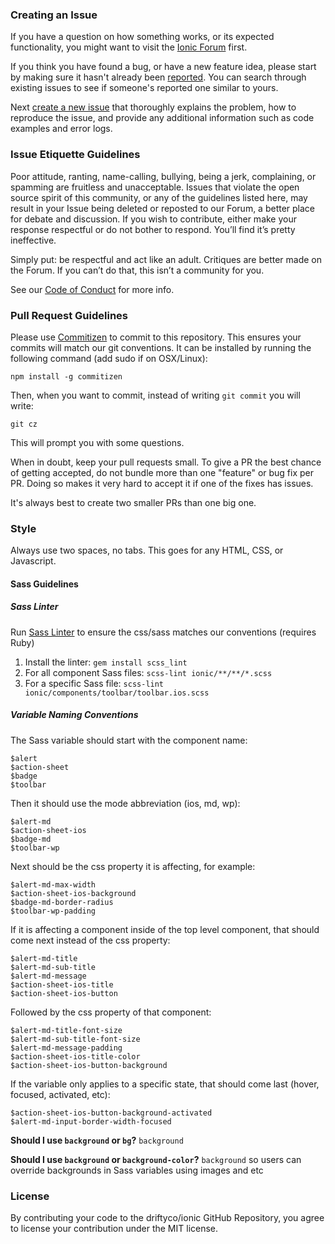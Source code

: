### Creating an Issue

If you have a question on how something works, or its expected functionality, you might want to visit the [Ionic Forum](http://forum.ionicframework.com/) first.

If you think you have found a bug, or have a new feature idea, please start by making sure it hasn't already been [reported](https://github.com/driftyco/ionic/issues?state=open). You can search through existing issues to see if someone's reported one similar to yours.

Next [create a new issue](https://github.com/driftyco/ionic/issues/new) that thoroughly explains the problem, how to reproduce the issue, and provide any additional information such as code examples and error logs.

### Issue Etiquette Guidelines

Poor  attitude, ranting, name-calling, bullying, being a jerk, complaining, or spamming are fruitless and unacceptable. Issues that violate the open source spirit of this community, or  any of the guidelines listed here, may result in your Issue being deleted or reposted to our Forum, a better place for debate and discussion. If you wish to contribute, either make your response respectful or do not bother to respond. You’ll find it’s pretty ineffective.

Simply put: be respectful and act like an adult. Critiques are better made on the Forum. If you can’t do that, this isn’t a community for you.

See our [Code of Conduct](./CODE_OF_CONDUCT.md) for more info.


### Pull Request Guidelines

Please use [Commitizen](https://github.com/commitizen/cz-cli#installing-the-command-line-tool) to commit to this repository. This ensures your commits will match our git conventions. It can be installed by running the following command (add sudo if on OSX/Linux):

```
npm install -g commitizen
```

Then, when you want to commit, instead of writing `git commit` you will write:

```
git cz
```

This will prompt you with some questions.

When in doubt, keep your pull requests small. To give a PR the best chance of getting accepted, do not bundle more than one "feature" or bug fix per PR. Doing so makes it very hard to accept it if one of the fixes has issues.

It's always best to create two smaller PRs than one big one.

### Style

Always use two spaces, no tabs. This goes for any HTML, CSS, or Javascript.

#### Sass Guidelines

##### Sass Linter

Run [Sass Linter](https://github.com/brigade/scss-lint) to ensure the css/sass matches our conventions (requires Ruby)

1. Install the linter: `gem install scss_lint`
2. For all component Sass files: `scss-lint ionic/**/**/*.scss`
3. For a specific Sass file: `scss-lint ionic/components/toolbar/toolbar.ios.scss`


##### Variable Naming Conventions

The Sass variable should start with the component name:

```
$alert
$action-sheet
$badge
$toolbar
```

Then it should use the mode abbreviation (ios, md, wp):

```
$alert-md
$action-sheet-ios
$badge-md
$toolbar-wp
```

Next should be the css property it is affecting, for example:

```
$alert-md-max-width
$action-sheet-ios-background
$badge-md-border-radius
$toolbar-wp-padding
```

If it is affecting a component inside of the top level component, that should come next instead of the css property:

```
$alert-md-title
$alert-md-sub-title
$alert-md-message
$action-sheet-ios-title
$action-sheet-ios-button
```

Followed by the css property of that component:

```
$alert-md-title-font-size
$alert-md-sub-title-font-size
$alert-md-message-padding
$action-sheet-ios-title-color
$action-sheet-ios-button-background
```

If the variable only applies to a specific state, that should come last (hover, focused, activated, etc):

```
$action-sheet-ios-button-background-activated
$alert-md-input-border-width-focused
```

**Should I use `background` or `bg`?**
`background`

**Should I use `background` or `background-color`?**
`background` so users can override backgrounds in Sass variables using images and etc

### License

By contributing your code to the driftyco/ionic GitHub Repository, you agree to license your contribution under the MIT license.
